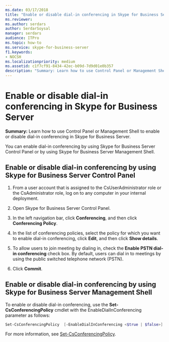 ```yaml
---
ms.date: 03/17/2018
title: "Enable or disable dial-in conferencing in Skype for Business Server"
ms.reviewer: 
ms.author: serdars
author: SerdarSoysal
manager: serdars
audience: ITPro
ms.topic: how-to
ms.service: skype-for-business-server
f1.keywords:
- NOCSH
ms.localizationpriority: medium
ms.assetid: c1f7cf91-8434-42ec-b09d-7d9d01e0b357
description: "Summary: Learn how to use Control Panel or Management Shell to enable or disable dial-in conferencing in Skype for Business Server."
---
```


# Enable or disable dial-in conferencing in Skype for Business Server
 
**Summary:** Learn how to use Control Panel or Management Shell to enable or disable dial-in conferencing in Skype for Business Server.
  
You can enable dial-in conferencing by using Skype for Business Server Control Panel or by using Skype for Business Server Management Shell.
  
## Enable or disable dial-in conferencing by using Skype for Business Server Control Panel

1. From a user account that is assigned to the CsUserAdministrator role or the CsAdministrator role, log on to any computer in your internal deployment.
    
2.  Open Skype for Business Server Control Panel.
    
3. In the left navigation bar, click **Conferencing**, and then click **Conferencing Policy**.
    
4. In the list of conferencing policies, select the policy for which you want to enable dial-in conferencing, click **Edit**, and then click **Show details**. 
    
5. To allow users to join meeting by dialing in, check the **Enable PSTN dial-in conferencing** check box. By default, users can dial in to meetings by using the public switched telephone network (PSTN).
    
6. Click **Commit**. 
    
## Enable or disable dial-in conferencing by using Skype for Business Server Management Shell

To enable or disable dial-in conferencing, use the **Set-CsConferencingPolicy** cmdlet with the EnableDialInConferencing parameter as follows:
  
```PowerShell
Set-CsConferencingPolicy  [-EnableDialInConferencing <$true | $false>] 
```

For more information, see [Set-CsConferencingPolicy](/powershell/module/skype/set-csconferencingpolicy?view=skype-ps).

